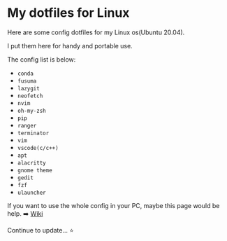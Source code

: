 # My dotfiles for Linux
Here are some config dotfiles for my Linux os(Ubuntu 20.04).

I put them here for handy and portable use.

The config list is below:
- `conda`
- `fusuma`
- `lazygit`
- `neofetch`
- `nvim`
- `oh-my-zsh`
- `pip`
- `ranger`
- `terminator`
- `vim`
- `vscode(c/c++)`
- `apt`
- `alacritty`
- `gnome theme`
- `gedit`
- `fzf`
- `ulauncher`

If you want to use the whole config in your PC, maybe this page would be help. ➡️ [Wiki](https://github.com/Xuer04/Mydotfiles/wiki/Wiki "Wiki")

Continue to update...  ⭐

